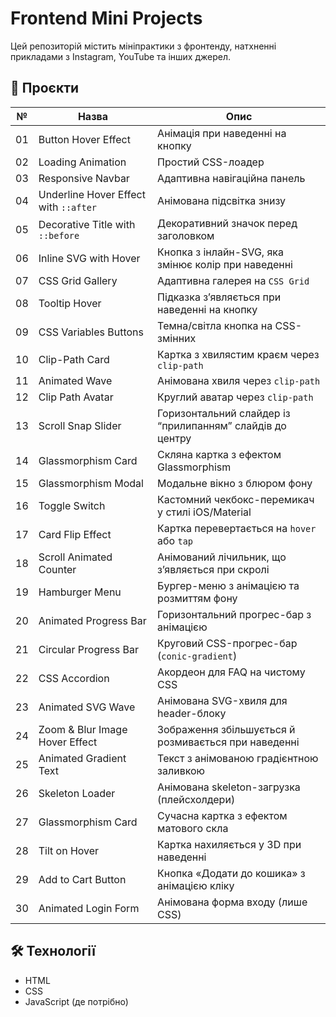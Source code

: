 # Frontend Mini Projects

Цей репозиторій містить мініпрактики з фронтенду, натхненні прикладами з Instagram, YouTube та інших джерел.

## 📁 Проєкти

| №   | Назва                                 | Опис                                                      |
| --- | ------------------------------------- | --------------------------------------------------------- |
| 01  | Button Hover Effect                   | Анімація при наведенні на кнопку                          |
| 02  | Loading Animation                     | Простий CSS-лоадер                                        |
| 03  | Responsive Navbar                     | Адаптивна навігаційна панель                              |
| 04  | Underline Hover Effect with `::after` | Анімована підсвітка знизу                                 |
| 05  | Decorative Title with `::before`      | Декоративний значок перед заголовком                      |
| 06  | Inline SVG with Hover                 | Кнопка з інлайн-SVG, яка змінює колір при наведенні       |
| 07  | CSS Grid Gallery                      | Адаптивна галерея на `CSS Grid`                           |
| 08  | Tooltip Hover                         | Підказка з’являється при наведенні на кнопку              |
| 09  | CSS Variables Buttons                 | Темна/світла кнопка на CSS-змінних                        |
| 10  | Clip-Path Card                        | Картка з хвилястим краєм через `clip-path`                |
| 11  | Animated Wave                         | Анімована хвиля через `clip-path`                         |
| 12  | Clip Path Avatar                      | Круглий аватар через `clip-path`                          |
| 13  | Scroll Snap Slider                    | Горизонтальний слайдер із “прилипанням” слайдів до центру |
| 14  | Glassmorphism Card                    | Скляна картка з ефектом Glassmorphism                     |
| 15  | Glassmorphism Modal                   | Модальне вікно з блюром фону                              |
| 16  | Toggle Switch                         | Кастомний чекбокс-перемикач у стилі iOS/Material          |
| 17  | Card Flip Effect                      | Картка перевертається на `hover` або `tap`                |
| 18  | Scroll Animated Counter               | Анімований лічильник, що з’являється при скролі           |
| 19  | Hamburger Menu                        | Бургер-меню з анімацією та розмиттям фону                 |
| 20  | Animated Progress Bar                 | Горизонтальний прогрес-бар з анімацією                    |
| 21  | Circular Progress Bar                 | Круговий CSS-прогрес-бар (`conic-gradient`)               |
| 22  | CSS Accordion                         | Акордеон для FAQ на чистому CSS                           |
| 23  | Animated SVG Wave                     | Анімована SVG-хвиля для header-блоку                      |
| 24  | Zoom & Blur Image Hover Effect        | Зображення збільшується й розмивається при наведенні      |
| 25  | Animated Gradient Text                | Текст з анімованою градієнтною заливкою                   |
| 26  | Skeleton Loader                       | Анімована skeleton-загрузка (плейсхолдери)                |
| 27  | Glassmorphism Card                    | Сучасна картка з ефектом матового скла                    |
| 28  | Tilt on Hover                         | Картка нахиляється у 3D при наведенні                     |
| 29  | Add to Cart Button                    | Кнопка «Додати до кошика» з анімацією кліку               |
| 30  | Animated Login Form                   | Анімована форма входу (лише CSS)                          |

## 🛠️ Технології

- HTML
- CSS
- JavaScript (де потрібно)
